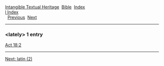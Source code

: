 [Intangible Textual Heritage](../../index)  [Bible](../index) 
[Index](index)   
[l Index](_l_)  
  [Previous](c06638)  [Next](c06640) 

------------------------------------------------------------------------

### &lt;lately&gt; 1 entry

[Act 18:2](../kjv/act018.htm#002)  

------------------------------------------------------------------------

[Next: latin (2)](c06640)
